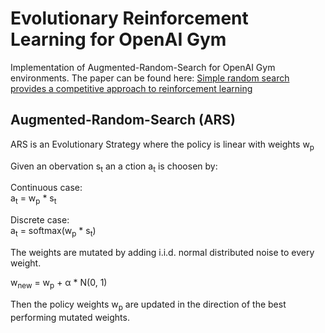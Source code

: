 # Evolutionary Reinforcement Learning for OpenAI Gym
Implementation of Augmented-Random-Search for OpenAI Gym environments.
The paper can be found here: [Simple random search provides a competitive approach to reinforcement learning](https://arxiv.org/abs/1803.07055)

## Augmented-Random-Search (ARS)
ARS is an Evolutionary Strategy where the policy is linear with weights w<sub>p</sub>  

Given an obervation s<sub>t</sub> an a ction a<sub>t</sub> is choosen by:  

Continuous case:  
a<sub>t</sub> = w<sub>p</sub> * s<sub>t</sub>  

Discrete case:  
a<sub>t</sub> = softmax(w<sub>p</sub> * s<sub>t</sub>)  
  
The weights are mutated by adding i.i.d. normal distributed noise to every weight.   

w<sub>new</sub> = w<sub>p</sub> + &alpha; * N(0, 1)  

Then the policy weights w<sub>p</sub> are updated in the direction of the best performing mutated weights.
